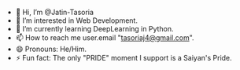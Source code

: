 - 👋 Hi, I’m @Jatin-Tasoria
- 👀 I’m interested in Web Development.
- 🌱 I’m currently learning DeepLearning in Python.
- 📫 How to reach me user.email "tasoriaj4@gmail.com".
- 😄 Pronouns: He/Him.
- ⚡ Fun fact: The only "PRIDE" moment I support is a Saiyan's Pride.

<!---
Jatin-Tasoria/Jatin-Tasoria is a ✨ special ✨ repository because its `README.md` (this file) appears on your GitHub profile.
You can click the Preview link to take a look at your changes.
--->
